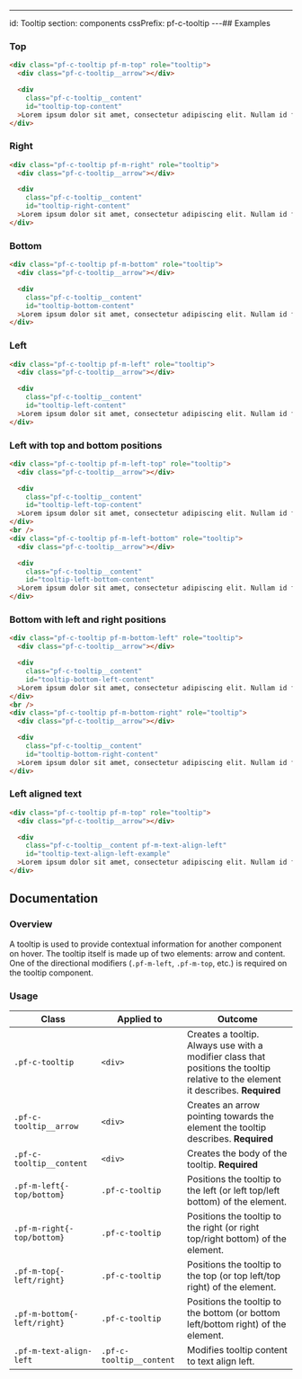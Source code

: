 ---
id: Tooltip
section: components
cssPrefix: pf-c-tooltip
---## Examples

### Top

```html
<div class="pf-c-tooltip pf-m-top" role="tooltip">
  <div class="pf-c-tooltip__arrow"></div>

  <div
    class="pf-c-tooltip__content"
    id="tooltip-top-content"
  >Lorem ipsum dolor sit amet, consectetur adipiscing elit. Nullam id feugiat augue, nec fringilla turpis.</div>
</div>

```

### Right

```html
<div class="pf-c-tooltip pf-m-right" role="tooltip">
  <div class="pf-c-tooltip__arrow"></div>

  <div
    class="pf-c-tooltip__content"
    id="tooltip-right-content"
  >Lorem ipsum dolor sit amet, consectetur adipiscing elit. Nullam id feugiat augue, nec fringilla turpis.</div>
</div>

```

### Bottom

```html
<div class="pf-c-tooltip pf-m-bottom" role="tooltip">
  <div class="pf-c-tooltip__arrow"></div>

  <div
    class="pf-c-tooltip__content"
    id="tooltip-bottom-content"
  >Lorem ipsum dolor sit amet, consectetur adipiscing elit. Nullam id feugiat augue, nec fringilla turpis.</div>
</div>

```

### Left

```html
<div class="pf-c-tooltip pf-m-left" role="tooltip">
  <div class="pf-c-tooltip__arrow"></div>

  <div
    class="pf-c-tooltip__content"
    id="tooltip-left-content"
  >Lorem ipsum dolor sit amet, consectetur adipiscing elit. Nullam id feugiat augue, nec fringilla turpis.</div>
</div>

```

### Left with top and bottom positions

```html
<div class="pf-c-tooltip pf-m-left-top" role="tooltip">
  <div class="pf-c-tooltip__arrow"></div>

  <div
    class="pf-c-tooltip__content"
    id="tooltip-left-top-content"
  >Lorem ipsum dolor sit amet, consectetur adipiscing elit. Nullam id feugiat augue, nec fringilla turpis.</div>
</div>
<br />
<div class="pf-c-tooltip pf-m-left-bottom" role="tooltip">
  <div class="pf-c-tooltip__arrow"></div>

  <div
    class="pf-c-tooltip__content"
    id="tooltip-left-bottom-content"
  >Lorem ipsum dolor sit amet, consectetur adipiscing elit. Nullam id feugiat augue, nec fringilla turpis.</div>
</div>

```

### Bottom with left and right positions

```html
<div class="pf-c-tooltip pf-m-bottom-left" role="tooltip">
  <div class="pf-c-tooltip__arrow"></div>

  <div
    class="pf-c-tooltip__content"
    id="tooltip-bottom-left-content"
  >Lorem ipsum dolor sit amet, consectetur adipiscing elit. Nullam id feugiat augue, nec fringilla turpis.</div>
</div>
<br />
<div class="pf-c-tooltip pf-m-bottom-right" role="tooltip">
  <div class="pf-c-tooltip__arrow"></div>

  <div
    class="pf-c-tooltip__content"
    id="tooltip-bottom-right-content"
  >Lorem ipsum dolor sit amet, consectetur adipiscing elit. Nullam id feugiat augue, nec fringilla turpis.</div>
</div>

```

### Left aligned text

```html
<div class="pf-c-tooltip pf-m-top" role="tooltip">
  <div class="pf-c-tooltip__arrow"></div>

  <div
    class="pf-c-tooltip__content pf-m-text-align-left"
    id="tooltip-text-align-left-example"
  >Lorem ipsum dolor sit amet, consectetur adipiscing elit. Nullam id feugiat augue, nec fringilla turpis.</div>
</div>

```

## Documentation

### Overview

A tooltip is used to provide contextual information for another component on hover.  The tooltip itself is made up of two elements: arrow and content. One of the directional modifiers (`.pf-m-left`, `.pf-m-top`, etc.) is required on the tooltip component.

### Usage

| Class                       | Applied to               | Outcome                                                                                                                           |
| --------------------------- | ------------------------ | --------------------------------------------------------------------------------------------------------------------------------- |
| `.pf-c-tooltip`             | `<div>`                  | Creates a tooltip. Always use with a modifier class that positions the tooltip relative to the element it describes. **Required** |
| `.pf-c-tooltip__arrow`      | `<div>`                  | Creates an arrow pointing towards the element the tooltip describes. **Required**                                                 |
| `.pf-c-tooltip__content`    | `<div>`                  | Creates the body of the tooltip. **Required**                                                                                     |
| `.pf-m-left{-top/bottom}`   | `.pf-c-tooltip`          | Positions the tooltip to the left (or left top/left bottom) of the element.                                                       |
| `.pf-m-right{-top/bottom}`  | `.pf-c-tooltip`          | Positions the tooltip to the right (or right top/right bottom) of the element.                                                    |
| `.pf-m-top{-left/right}`    | `.pf-c-tooltip`          | Positions the tooltip to the top (or top left/top right) of the element.                                                          |
| `.pf-m-bottom{-left/right}` | `.pf-c-tooltip`          | Positions the tooltip to the bottom (or bottom left/bottom right) of the element.                                                 |
| `.pf-m-text-align-left`     | `.pf-c-tooltip__content` | Modifies tooltip content to text align left.                                                                                      |
